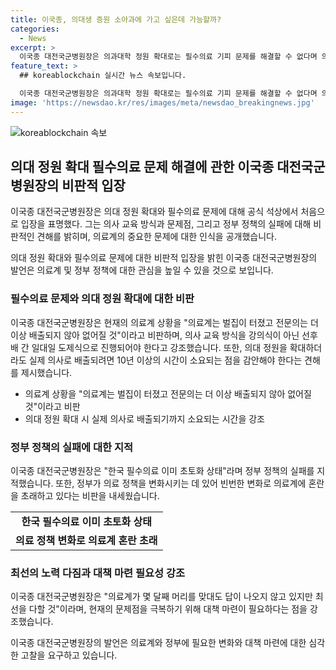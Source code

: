 ```yaml
---
title: 이국종, 의대생 증원 소아과에 가고 싶은데 가능할까?
categories:
  - News
excerpt: >
  이국종 대전국군병원장은 의과대학 정원 확대로는 필수의료 기피 문제를 해결할 수 없다며 의료 정책의 실패를 비판했다. 그는 의대 정원을 확대해도 실제 의사로 배출되는 데에는 많은 시간과 전문의가 실제 수련받은 과에서 근무할 수 있는 환경이 필요하다고 지적했다. 또한 의료계가 불가항력적 의료소송 부담과 원가 등을 해결해야 한다고 강조했다. 이 병원장은 정부 정책의 실패로 한국의 필수의료 상태가 초토화되었으며, 필수의료를 살리기 위해서는 시스템부터 개선해야 한다고 당부했다.
feature_text: >
  ## koreablockchain 실시간 뉴스 속보입니다.

  이국종 대전국군병원장은 의과대학 정원 확대로는 필수의료 기피 문제를 해결할 수 없다며 의료 정책의 실패를 비판했다. 그는 의대 정원을 확대해도 실제 의사로 배출되는 데에는 많은 시간과 전문의가 실제 수련받은 과에서 근무할 수 있는 환경이 필요하다고 지적했다. 또한 의료계가 불가항력적 의료소송 부담과 원가 등을 해결해야 한다고 강조했다. 이 병원장은 정부 정책의 실패로 한국의 필수의료 상태가 초토화되었으며, 필수의료를 살리기 위해서는 시스템부터 개선해야 한다고 당부했다.
image: 'https://newsdao.kr/res/images/meta/newsdao_breakingnews.jpg'
---
```


<p><img src="https://newsdao.kr/res/images/meta/newsdao_breakingnews.jpg" alt="koreablockchain 속보" /></p>

<h2 data-ke-size="size26">의대 정원 확대 필수의료 문제 해결에 관한 이국종 대전국군병원장의 비판적 입장</h2>

<p>이국종 대전국군병원장은 의대 정원 확대와 필수의료 문제에 대해 공식 석상에서 처음으로 입장을 표명했다. 그는 의사 교육 방식과 문제점, 그리고 정부 정책의 실패에 대해 비판적인 견해를 밝히며, 의료계의 중요한 문제에 대한 인식을 공개했습니다.</p>

<p data-ke-size="size16">의대 정원 확대와 필수의료 문제에 대한 비판적 입장을 밝힌 이국종 대전국군병원장의 발언은 의료계 및 정부 정책에 대한 관심을 높일 수 있을 것으로 보입니다.</p>

<h3>필수의료 문제와 의대 정원 확대에 대한 비판</h3>

<p>이국종 대전국군병원장은 현재의 의료계 상황을 "의료계는 벌집이 터졌고 전문의는 더 이상 배출되지 않아 없어질 것"이라고 비판하며, 의사 교육 방식을 강의식이 아닌 선후배 간 일대일 도제식으로 진행되어야 한다고 강조했습니다. 또한, 의대 정원을 확대하더라도 실제 의사로 배출되려면 10년 이상의 시간이 소요되는 점을 감안해야 한다는 견해를 제시했습니다.</p>

<ul>
  <li>의료계 상황을 "의료계는 벌집이 터졌고 전문의는 더 이상 배출되지 않아 없어질 것"이라고 비판</li>
  <li>의대 정원 확대 시 실제 의사로 배출되기까지 소요되는 시간을 강조</li>
</ul>

<h3>정부 정책의 실패에 대한 지적</h3>

<p>이국종 대전국군병원장은 "한국 필수의료 이미 초토화 상태"라며 정부 정책의 실패를 지적했습니다. 또한, 정부가 의료 정책을 변화시키는 데 있어 빈번한 변화로 의료계에 혼란을 초래하고 있다는 비판을 내세웠습니다.</p>

<table>
  <tr>
    <td style="text-align: center; height: 17px;"><b>한국 필수의료 이미 초토화 상태</b></td>
  </tr>
  <tr>
    <td style="text-align: center; height: 17px;"><b>의료 정책 변화로 의료계 혼란 초래</b></td>
  </tr>
</table>

<h3>최선의 노력 다짐과 대책 마련 필요성 강조</h3>

<p>이국종 대전국군병원장은 "의료계가 몇 달째 머리를 맞대도 답이 나오지 않고 있지만 최선을 다할 것"이라며, 현재의 문제점을 극복하기 위해 대책 마련이 필요하다는 점을 강조했습니다.</p>

<p data-ke-size="size16">이국종 대전국군병원장의 발언은 의료계와 정부에 필요한 변화와 대책 마련에 대한 심각한 고찰을 요구하고 있습니다.</p>

